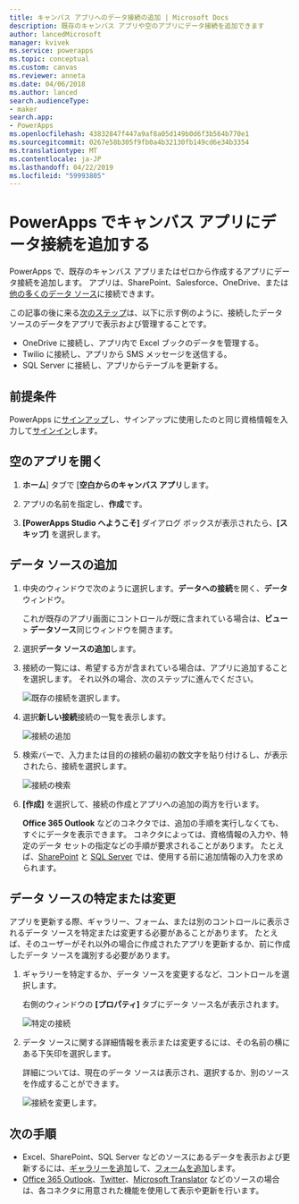 ```yaml
---
title: キャンバス アプリへのデータ接続の追加 | Microsoft Docs
description: 既存のキャンバス アプリや空のアプリにデータ接続を追加できます
author: lancedMicrosoft
manager: kvivek
ms.service: powerapps
ms.topic: conceptual
ms.custom: canvas
ms.reviewer: anneta
ms.date: 04/06/2018
ms.author: lanced
search.audienceType:
- maker
search.app:
- PowerApps
ms.openlocfilehash: 43832847f447a9af8a05d149b0d6f3b564b770e1
ms.sourcegitcommit: 0267e58b305f9fb0a4b32130fb149cd6e34b3354
ms.translationtype: MT
ms.contentlocale: ja-JP
ms.lasthandoff: 04/22/2019
ms.locfileid: "59993805"
---
```

# <a name="add-a-data-connection-to-a-canvas-app-in-powerapps"></a>PowerApps でキャンバス アプリにデータ接続を追加する

PowerApps で、既存のキャンバス アプリまたはゼロから作成するアプリにデータ接続を追加します。 アプリは、SharePoint、Salesforce、OneDrive、または[他の多くのデータ ソース](connections-list.md)に接続できます。

この記事の後に来る[次のステップ](#next-steps)は、以下に示す例のように、接続したデータ ソースのデータをアプリで表示および管理することです。

* OneDrive に接続し、アプリ内で Excel ブックのデータを管理する。
* Twilio に接続し、アプリから SMS メッセージを送信する。
* SQL Server に接続し、アプリからテーブルを更新する。

## <a name="prerequisites"></a>前提条件

PowerApps に[サインアップ](../signup-for-powerapps.md)し、サインアップに使用したのと同じ資格情報を入力して[サインイン](http://web.powerapps.com?utm_source=padocs&utm_medium=linkinadoc&utm_campaign=referralsfromdoc)します。

## <a name="open-a-blank-app"></a>空のアプリを開く

1. **ホーム**] タブで [**空白からのキャンバス アプリ**します。

1. アプリの名前を指定し、**作成**です。

1. **[PowerApps Studio へようこそ]** ダイアログ ボックスが表示されたら、**[スキップ]** を選択します。

## <a name="add-data-source"></a>データ ソースの追加

1. 中央のウィンドウで次のように選択します。**データへの接続**を開く、**データ**ウィンドウ。

    これが既存のアプリ画面にコントロールが既に含まれている場合は、**ビュー** > **データソース**同じウィンドウを開きます。

1. 選択**データ ソースの追加**します。

1. 接続の一覧には、希望する方が含まれている場合は、アプリに追加することを選択します。 それ以外の場合、次のステップに進んでください。

    ![既存の接続を選択します。](./media/add-data-connection/choose-existing-connection.png)

1. 選択**新しい接続**接続の一覧を表示します。

    ![接続の追加](./media/add-data-connection/add-connection.png)

1. 検索バーで、入力または目的の接続の最初の数文字を貼り付けるし、が表示されたら、接続を選択します。

    ![接続の検索](./media/add-data-connection/search-connections.png)

1. **[作成]** を選択して、接続の作成とアプリへの追加の両方を行います。

    **Office 365 Outlook** などのコネクタでは、追加の手順を実行しなくても、すぐにデータを表示できます。 コネクタによっては、資格情報の入力や、特定のデータ セットの指定などの手順が要求されることがあります。 たとえば、[SharePoint](connections/connection-sharepoint-online.md) と [SQL Server](connections/connection-azure-sqldatabase.md) では、使用する前に追加情報の入力を求められます。

## <a name="identify-or-change-a-data-source"></a>データ ソースの特定または変更
アプリを更新する際、ギャラリー、フォーム、または別のコントロールに表示されるデータ ソースを特定または変更する必要があることがあります。 たとえば、そのユーザーがそれ以外の場合に作成されたアプリを更新するか、前に作成したデータ ソースを識別する必要があります。

1. ギャラリーを特定するか、データ ソースを変更するなど、コントロールを選択します。

    右側のウィンドウの **[プロパティ]** タブにデータ ソース名が表示されます。

    ![特定の接続](./media/add-data-connection/identify-connection.png)

1. データ ソースに関する詳細情報を表示または変更するには、その名前の横にある下矢印を選択します。

    詳細については、現在のデータ ソースは表示され、選択するか、別のソースを作成することができます。

    ![接続を変更します。](./media/add-data-connection/change-connection.png)

## <a name="next-steps"></a>次の手順

* Excel、SharePoint、SQL Server などのソースにあるデータを表示および更新するには、[ギャラリーを追加](add-gallery.md)して、[フォームを追加](add-form.md)します。
* [Office 365 Outlook](connections/connection-office365-outlook.md)、[Twitter](connections/connection-twitter.md)、[Microsoft Translator](connections/connection-microsoft-translator.md) などのソースの場合は、各コネクタに用意された機能を使用して表示や更新を行います。
